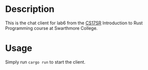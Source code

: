 # Description

This is the chat client for lab6 from the [CS17SR](https://qnnokabayashi.github.io/rust-course-book/) Introduction to Rust Programming course at Swarthmore College.

# Usage

Simply run `cargo run` to start the client.
